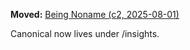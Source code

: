 <!-- status: stub; target: 150+ words -->
<!-- status: stub; target: 150+ words -->
<!-- status: stub; target: 150+ words -->
<!-- status: stub; target: 150+ words -->
<!-- status: stub; target: 150+ words -->
<!-- status: stub; target: 150+ words -->
**Moved:** [Being Noname (c2, 2025-08-01)](../insights/Insight_Story_Being_Noname_c2_20250801.md)

Canonical now lives under /insights.







